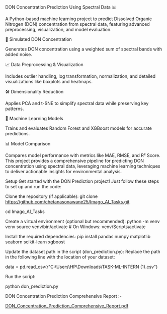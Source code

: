DON Concentration Prediction Using Spectral Data 📊


A Python-based machine learning project to predict Dissolved Organic Nitrogen (DON) concentration from spectral data, featuring advanced preprocessing, visualization, and model evaluation.

🚀 Simulated DON Concentration

Generates DON concentration using a weighted sum of spectral bands with added noise.


📈 Data Preprocessing & Visualization

Includes outlier handling, log transformation, normalization, and detailed visualizations like boxplots and heatmaps.


🛠️ Dimensionality Reduction

Applies PCA and t-SNE to simplify spectral data while preserving key patterns.


🤖 Machine Learning Models

Trains and evaluates Random Forest and XGBoost models for accurate predictions.


📊 Model Comparison

Compares model performance with metrics like MAE, RMSE, and R² Score.
This project provides a comprehensive pipeline for predicting DON concentration using spectral data, leveraging machine learning techniques to deliver actionable insights for environmental analysis.


Setup
Get started with the DON Prediction project! Just follow these steps to set up and run the code:

Clone the repository (if applicable):
git clone https://github.com/chetanasonawane25/Imago_AI_Tasks.git

cd Imago_AI_Tasks


Create a virtual environment (optional but recommended):
python -m venv venv
source venv/bin/activate # On Windows: venv\Scripts\activate


Install the required dependencies:
pip install pandas numpy matplotlib seaborn scikit-learn xgboost


Update the dataset path in the script (don_prediction.py):
Replace the path in the following line with the location of your dataset:

data = pd.read_csv(r"C:\Users\HP\Downloads\TASK-ML-INTERN (1).csv")


Run the script:

python don_prediction.py



DON Concentration Prediction Comprehensive Report :-

[DON_Concentration_Prediction_Comprehensive_Report.pdf](https://github.com/user-attachments/files/19229769/DON_Concentration_Prediction_Comprehensive_Report.pdf)
